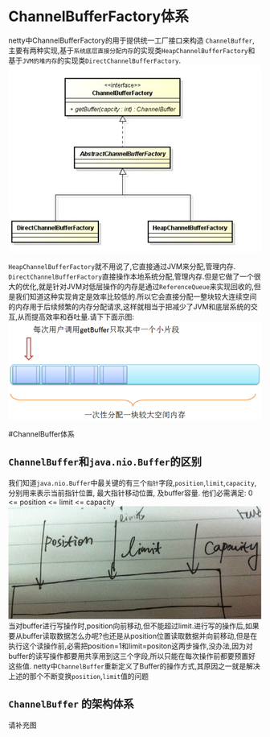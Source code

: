 # ChannelBufferFactory体系

netty中ChannelBufferFactory的用于提供统一工厂接口来构造 `ChannelBuffer`, 主要有两种实现,基于`系统底层直接分配内存`的实现类`HeapChannelBufferFactory`和基于`JVM的堆内存`的实现类`DirectChannelBufferFactory`.
![uml](images/bufferfactory.png)

`HeapChannelBufferFactory`就不用说了,它直接通过JVM来分配,管理内存. `DirectChannelBufferFactory`直接操作本地系统分配,管理内存.但是它做了一个很大的优化,就是针对JVM对低层操作的内存是通过`ReferenceQueue`来实现回收的,但是我们知道这种实现肯定是效率比较低的.所以它会直接分配一整块较大连续空间的内存用于后续频繁的内存分配请求,这样就相当于把减少了JVM和底层系统的交互,从而提高效率和吞吐量.请下下面示图:
![directbuffer](images/directbuffer.png)

#ChannelBuffer体系

## `ChannelBuffer`和`java.nio.Buffer`的区别

我们知道`java.nio.Buffer`中最关键的有三个`指针`字段,`position`,`limit`,`capacity`,分别用来表示当前指针位置, 最大指针移动位置, 及buffer容量. 他们必需满足: 0 <= position <= limit <= capacity
![java.nio.Buffer](images/buffer.jpg)
当对buffer进行写操作时,position向前移动,但不能超过limit.进行写的操作后,如果要从buffer读取数据怎么办呢?也还是从position位置读取数据并向前移动,但是在执行这个读操作前,必需把position=1和limit=positon这两步操作,没办法,因为对buffer的读写操作都要用共享用到这三个字段,所以只能在每次操作前都要预置好这些值.
netty中`ChannelBuffer`重新定义了Buffer的操作方式,其原因之一就是解决上述的那个不断变换`position`,`limit`值的问题

## `ChannelBuffer` 的架构体系

请补充图
